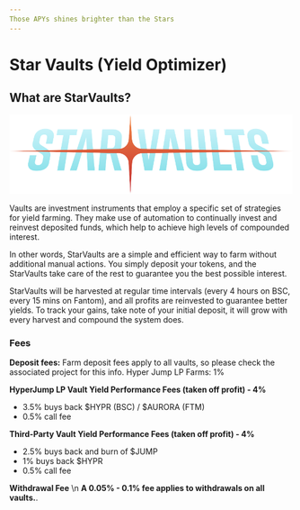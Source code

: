 ```yaml
---
Those APYs shines brighter than the Stars
---
```


# Star Vaults (Yield Optimizer)

## What are StarVaults?

![](<../.gitbook/assets/image (6).png>)



Vaults are investment instruments that employ a specific set of strategies for yield farming. They make use of automation to continually invest and reinvest deposited funds, which help to achieve high levels of compounded interest.

In other words, StarVaults are a simple and efficient way to farm without additional manual actions. You simply deposit your tokens, and the StarVaults take care of the rest to guarantee you the best possible interest.

StarVaults will be harvested at regular time intervals (every 4 hours on BSC, every 15 mins on Fantom), and all profits are reinvested to guarantee better yields. To track your gains, take note of your initial deposit, it will grow with every harvest and compound the system does.

### Fees

**Deposit fees:**
Farm deposit fees apply to all vaults, so please check the associated project for this info.
Hyper Jump LP Farms: 1%

**HyperJump LP Vault Yield Performance Fees (taken off profit) - 4%**

* 3.5% buys back $HYPR (BSC) / $AURORA (FTM)
* 0.5% call fee

**Third-Party Vault Yield Performance Fees (taken off profit) - 4%**

* 2.5% buys back and burn of $JUMP
* 1% buys back $HYPR
* 0.5% call fee

**Withdrawal Fee**
\n
**A  0.05% - 0.1% fee applies to withdrawals on all vaults.**.&#x20;

